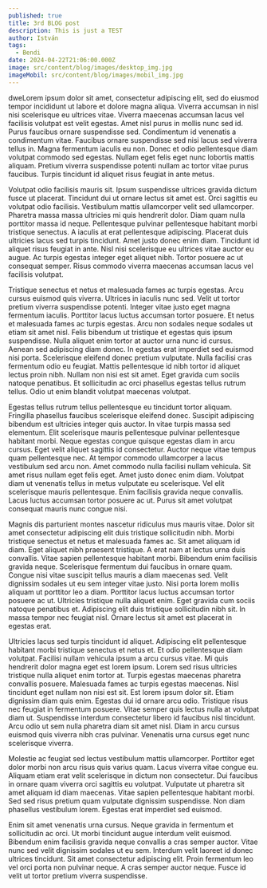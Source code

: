 ```yaml
---
published: true
title: 3rd BLOG post
description: This is just a TEST
author: István
tags:
  - Bendi
date: 2024-04-22T21:06:00.000Z
image: src/content/blog/images/desktop_img.jpg
imageMobil: src/content/blog/images/mobil_img.jpg
---
```

dweLorem ipsum dolor sit amet, consectetur adipiscing elit, sed do eiusmod tempor incididunt ut labore et dolore magna aliqua. Viverra accumsan in nisl nisi scelerisque eu ultrices vitae. Viverra maecenas accumsan lacus vel facilisis volutpat est velit egestas. Amet nisl purus in mollis nunc sed id. Purus faucibus ornare suspendisse sed. Condimentum id venenatis a condimentum vitae. Faucibus ornare suspendisse sed nisi lacus sed viverra tellus in. Magna fermentum iaculis eu non. Donec et odio pellentesque diam volutpat commodo sed egestas. Nullam eget felis eget nunc lobortis mattis aliquam. Pretium viverra suspendisse potenti nullam ac tortor vitae purus faucibus. Turpis tincidunt id aliquet risus feugiat in ante metus.



Volutpat odio facilisis mauris sit. Ipsum suspendisse ultrices gravida dictum fusce ut placerat. Tincidunt dui ut ornare lectus sit amet est. Orci sagittis eu volutpat odio facilisis. Vestibulum mattis ullamcorper velit sed ullamcorper. Pharetra massa massa ultricies mi quis hendrerit dolor. Diam quam nulla porttitor massa id neque. Pellentesque pulvinar pellentesque habitant morbi tristique senectus. A iaculis at erat pellentesque adipiscing. Placerat duis ultricies lacus sed turpis tincidunt. Amet justo donec enim diam. Tincidunt id aliquet risus feugiat in ante. Nisl nisi scelerisque eu ultrices vitae auctor eu augue. Ac turpis egestas integer eget aliquet nibh. Tortor posuere ac ut consequat semper. Risus commodo viverra maecenas accumsan lacus vel facilisis volutpat.



Tristique senectus et netus et malesuada fames ac turpis egestas. Arcu cursus euismod quis viverra. Ultrices in iaculis nunc sed. Velit ut tortor pretium viverra suspendisse potenti. Integer vitae justo eget magna fermentum iaculis. Porttitor lacus luctus accumsan tortor posuere. Et netus et malesuada fames ac turpis egestas. Arcu non sodales neque sodales ut etiam sit amet nisl. Felis bibendum ut tristique et egestas quis ipsum suspendisse. Nulla aliquet enim tortor at auctor urna nunc id cursus. Aenean sed adipiscing diam donec. In egestas erat imperdiet sed euismod nisi porta. Scelerisque eleifend donec pretium vulputate. Nulla facilisi cras fermentum odio eu feugiat. Mattis pellentesque id nibh tortor id aliquet lectus proin nibh. Nullam non nisi est sit amet. Eget gravida cum sociis natoque penatibus. Et sollicitudin ac orci phasellus egestas tellus rutrum tellus. Odio ut enim blandit volutpat maecenas volutpat.



Egestas tellus rutrum tellus pellentesque eu tincidunt tortor aliquam. Fringilla phasellus faucibus scelerisque eleifend donec. Suscipit adipiscing bibendum est ultricies integer quis auctor. In vitae turpis massa sed elementum. Elit scelerisque mauris pellentesque pulvinar pellentesque habitant morbi. Neque egestas congue quisque egestas diam in arcu cursus. Eget velit aliquet sagittis id consectetur. Auctor neque vitae tempus quam pellentesque nec. At tempor commodo ullamcorper a lacus vestibulum sed arcu non. Amet commodo nulla facilisi nullam vehicula. Sit amet risus nullam eget felis eget. Amet justo donec enim diam. Volutpat diam ut venenatis tellus in metus vulputate eu scelerisque. Vel elit scelerisque mauris pellentesque. Enim facilisis gravida neque convallis. Lacus luctus accumsan tortor posuere ac ut. Purus sit amet volutpat consequat mauris nunc congue nisi.



Magnis dis parturient montes nascetur ridiculus mus mauris vitae. Dolor sit amet consectetur adipiscing elit duis tristique sollicitudin nibh. Morbi tristique senectus et netus et malesuada fames ac. Sit amet aliquam id diam. Eget aliquet nibh praesent tristique. A erat nam at lectus urna duis convallis. Vitae sapien pellentesque habitant morbi. Bibendum enim facilisis gravida neque. Scelerisque fermentum dui faucibus in ornare quam. Congue nisi vitae suscipit tellus mauris a diam maecenas sed. Velit dignissim sodales ut eu sem integer vitae justo. Nisi porta lorem mollis aliquam ut porttitor leo a diam. Porttitor lacus luctus accumsan tortor posuere ac ut. Ultricies tristique nulla aliquet enim. Eget gravida cum sociis natoque penatibus et. Adipiscing elit duis tristique sollicitudin nibh sit. In massa tempor nec feugiat nisl. Ornare lectus sit amet est placerat in egestas erat.



Ultricies lacus sed turpis tincidunt id aliquet. Adipiscing elit pellentesque habitant morbi tristique senectus et netus et. Et odio pellentesque diam volutpat. Facilisi nullam vehicula ipsum a arcu cursus vitae. Mi quis hendrerit dolor magna eget est lorem ipsum. Lorem sed risus ultricies tristique nulla aliquet enim tortor at. Turpis egestas maecenas pharetra convallis posuere. Malesuada fames ac turpis egestas maecenas. Nisl tincidunt eget nullam non nisi est sit. Est lorem ipsum dolor sit. Etiam dignissim diam quis enim. Egestas dui id ornare arcu odio. Tristique risus nec feugiat in fermentum posuere. Vitae semper quis lectus nulla at volutpat diam ut. Suspendisse interdum consectetur libero id faucibus nisl tincidunt. Arcu odio ut sem nulla pharetra diam sit amet nisl. Diam in arcu cursus euismod quis viverra nibh cras pulvinar. Venenatis urna cursus eget nunc scelerisque viverra.



Molestie ac feugiat sed lectus vestibulum mattis ullamcorper. Porttitor eget dolor morbi non arcu risus quis varius quam. Lacus viverra vitae congue eu. Aliquam etiam erat velit scelerisque in dictum non consectetur. Dui faucibus in ornare quam viverra orci sagittis eu volutpat. Vulputate ut pharetra sit amet aliquam id diam maecenas. Vitae sapien pellentesque habitant morbi. Sed sed risus pretium quam vulputate dignissim suspendisse. Non diam phasellus vestibulum lorem. Egestas erat imperdiet sed euismod.



Enim sit amet venenatis urna cursus. Neque gravida in fermentum et sollicitudin ac orci. Ut morbi tincidunt augue interdum velit euismod. Bibendum enim facilisis gravida neque convallis a cras semper auctor. Vitae nunc sed velit dignissim sodales ut eu sem. Interdum velit laoreet id donec ultrices tincidunt. Sit amet consectetur adipiscing elit. Proin fermentum leo vel orci porta non pulvinar neque. A cras semper auctor neque. Fusce id velit ut tortor pretium viverra suspendisse.
